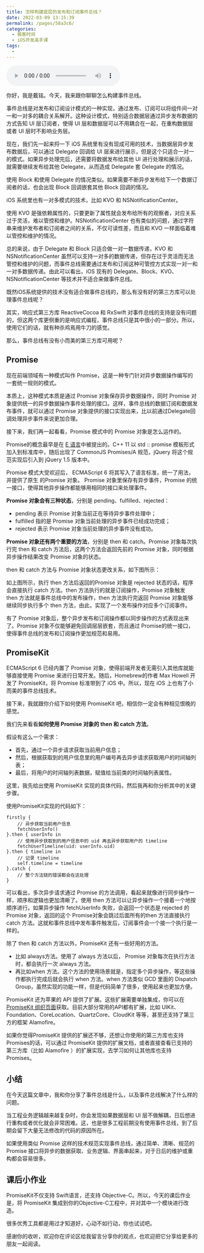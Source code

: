 ```yaml
---
title: 怎样构建底层的发布和订阅事件总线？
date: 2022-03-09 13:15:39
permalink: /pages/58a3c6/
categories:
  - 极客时间
  - iOS开发高手课
tags:
  - 
---
```

<audio title="25.怎样构建底层的发布和订阅事件总线？" src="https://static001.geekbang.org/resource/audio/90/6d/90163f08777fb74828982ad44747bc6d.mp3" controls="controls"></audio> 
<p>你好，我是戴铭。今天，我来跟你聊聊怎么构建事件总线。</p><p>事件总线是对发布和订阅设计模式的一种实现，通过发布、订阅可以将组件间一对一和一对多的耦合关系解开。这种设计模式，特别适合数据层通过异步发布数据的方式告知 UI 层订阅者，使得 UI 层和数据层可以不用耦合在一起，在重构数据层或者 UI 层时不影响业务层。</p><p>现在，我们先一起来捋一下 iOS 系统里有没有现成可用的技术，当数据层异步发布数据后，可以通过 Delegate 回调给 UI 层来进行展示，但是这个只适合一对一的模式。如果异步处理完后，还需要将数据发布给其他 UI 进行处理和展示的话，就需要继续发布给其他 Delegate，从而造成 Delegate 套 Delegate 的情况。</p><p>使用 Block 和使用 Delegate 的情况类似。如果需要不断异步发布给下一个数据订阅者的话，也会出现 Block 回调嵌套其他 Block 回调的情况。</p><p>iOS 系统里也有一对多模式的技术，比如 KVO 和 NSNotificationCenter。</p><p>使用 KVO 是强依赖属性的，只要更新了属性就会发布给所有的观察者，对应关系过于灵活，难以管控和维护。NSNotificationCenter 也有类似的问题，通过字符串来维护发布者和订阅者之间的关系，不仅可读性差，而且和 KVO 一样面临着难以管控和维护的情况。</p><!-- [[[read_end]]] --><p>总的来说，由于 Delegate 和 Block 只适合做一对一数据传递，KVO 和 NSNotificationCenter 虽然可以支持一对多的数据传递，但存在过于灵活而无法管控和维护的问题，而事件总线需要通过发布和订阅这种可管控方式实现一对一和一对多数据传递。由此可以看出，iOS 现有的 Delegate、Block、KVO、NSNotificationCenter 等技术并不适合来做事件总线。</p><p>既然iOS系统提供的技术没有适合做事件总线的，那么有没有好的第三方库可以处理事件总线呢？</p><p>其实，响应式第三方库 ReactiveCocoa 和 RxSwift 对事件总线的支持是没有问题的，但这两个库更侧重的是响应式编程，事件总线只是其中很小的一部分。所以，使用它们的话，就有种杀鸡焉用牛刀的感觉。</p><p>那么，事件总线有没有小而美的第三方库可用呢？</p><h2>Promise</h2><p>现在前端领域有一种模式叫作 Promise，这是一种专门针对异步数据操作编写的一套统一规则的模式。</p><p>本质上，这种模式本质是通过 Promise 对象保存异步数据操作，同时 Promise 对象提供统一的异步数据操作事件处理的接口。这样，事件总线的数据订阅和数据发布事件，就可以通过 Promise 对象提供的接口实现出来，比以前通过Delegate回调处理异步事件来说更加合理。</p><p>接下来，我们再一起看看，Promise 模式中的 Promise 对象是怎么运作的。</p><p>Promise的概念最早是在 <a href="http://erights.org/elib/distrib/pipeline.html">E 语言</a>中被提出的。C++ 11 以 std :: promise 模板形式加入到标准库中，随后出现了 CommonJS Promises/A 规范，jQuery 将这个规范实现后引入到 jQuery 1.5 版本中。</p><p>Promise 模式大受欢迎后， ECMAScript 6 将其写入了语言标准，统一了用法，并提供了原生 的Promise 对象。 Promise 对象里保存有异步事件，Promise 的统一接口，使得其他异步操作都能够用相同的接口来处理事件。</p><p><strong>Promise 对象会有三种状态</strong>，分别是 pending、fulfilled、rejected：</p><ul>
<li>pending 表示 Promise 对象当前正在等待异步事件处理中；</li>
<li>fulfilled 指的是 Promise 对象当前处理的异步事件已经成功完成；</li>
<li>rejected 表示 Promise 对象当前处理的异步事件没有成功。</li>
</ul><p><strong>Promise 对象还有两个重要的方法</strong>，分别是 then 和 catch。Promise 对象每次执行完 then 和 catch 方法后，这两个方法会返回先前的 Promise 对象，同时根据异步操作结果改变 Promise 对象的状态。</p><p>then 和 catch 方法与 Promise 对象状态更改关系，如下图所示：</p><p><img src="https://static001.geekbang.org/resource/image/99/c9/999e30f1245495434e8d39186d70c5c9.png" alt=""><br>
如上图所示，执行 then 方法后返回的Promise 对象是 rejected 状态的话，程序会直接执行 catch 方法。then 方法执行的就是订阅操作，Promise 对象触发 then 方法就是事件总线中的发布操作，then 方法执行完返回 Promise 对象能够继续同步执行多个 then 方法，由此，实现了一个发布操作对应多个订阅事件。</p><p>有了 Promise 对象后，整个异步发布和订阅操作都以同步操作的方式表现出来了。Promise 对象不仅能够避免回调层层嵌套，而且通过 Promise的统一接口，使得事件总线的发布和订阅操作更加规范和易用。</p><h2>PromiseKit</h2><p>ECMAScript 6 已经内置了 Promise 对象，使得前端开发者无需引入其他库就能够直接使用 Promise 来进行日常开发。随后，Homebrew的作者 Max Howell 开发了 PromiseKit，将 Promise 标准带到了 iOS 中。所以，现在 iOS 上也有了小而美的事件总线技术。</p><p>接下来，我就跟你介绍下如何使用 PromiseKit 吧，相信你一定会有种相见恨晚的感觉。</p><p>我们先来看看<strong>如何使用 Promise 对象的 then 和 catch 方法</strong>。</p><p>假设有这么一个需求：</p><ul>
<li>首先，通过一个异步请求获取当前用户信息；</li>
<li>然后，根据获取到的用户信息里的用户编号再去异步请求获取用户的时间轴列表；</li>
<li>最后，将用户的时间轴列表数据，赋值给当前类的时间轴列表属性。</li>
</ul><p>这里，我先给出使用 PromiseKit 实现的具体代码，然后我再和你分析其中的关键步骤。</p><p>使用PromiseKit实现的代码如下：</p><pre><code>firstly {
    // 异步获取当前用户信息
    fetchUserInfo()
}.then { userInfo in
    // 使用异步获取到的用户信息中的 uid 再去异步获取用户的 timeline
    fetchUserTimeline(uid: userInfo.uid)
}.then { timeline in
    // 记录 timeline
    self.timeline = timeline
}.catch {
    // 整个方法链的错误都会在这处理
}
</code></pre><p>可以看出，多次异步请求通过 Promise 的方法调用，看起来就像进行同步操作一样，顺序和逻辑也更加清晰了。使用 then 方法可以让异步操作一个接着一个地按顺序进行。如果异步操作 fetchUserInfo 失败，会返回一个状态是 rejected 的 Promise 对象，返回的这个 Promise对象会跳过后面所有的then 方法直接执行 catch 方法。这就和事件总线中发布事件触发后，订阅事件会一个接一个执行是一样的。</p><p>除了 then 和 catch 方法以外，PromiseKit 还有一些好用的方法。</p><ul>
<li>比如 always方法。使用了 always 方法以后， Promise 对象每次在执行方法时，都会执行一次 always 方法。</li>
<li>再比如when 方法。这个方法的使用场景就是，指定多个异步操作，等这些操作都执行完成后就会执行 when 方法。when 方法类似 GCD 里面的 Dispatch Group，虽然实现的功能一样，但是代码简单了很多，使用起来也更加方便。</li>
</ul><p>PromiseKit 还为苹果的 API 提供了扩展。这些扩展需要单独集成，你可以在<a href="https://github.com/PromiseKit">PromiseKit 组织页面</a>获取。目前大部分常用的API都有扩展，比如 UIKit、Foundation、CoreLocation、QuartzCore、CloudKit 等等，甚至还支持了第三方的框架 Alamofire。</p><p>如果你觉得PromiseKit 提供的扩展还不够，还想让你使用的第三方库也支持 Promises的话，可以通过 PromiseKit 提供的扩展文档，或者直接查看已支持的第三方库（比如 Alamofire ）的扩展实现，去学习如何让其他库也支持 Promises。</p><h2>小结</h2><p>在今天这篇文章中，我和你分享了事件总线是什么，以及事件总线解决了什么样的问题。</p><p>当工程业务逻辑越来越复杂时，你会发现如果数据层和 UI 层不做解耦，日后想进行重构或者优化就会非常困难。这，也是很多工程前期没有使用事件总线，到了后期会留下大量无法修改的代码的原因所在。</p><p>如果使用类似 Promise 这样的技术规范实现事件总线，通过简单、清晰、规范的 Promise 接口将异步的数据获取、业务逻辑、界面串起来，对于日后的维护或重构都会容易很多。</p><h2>课后小作业</h2><p>PromiseKit不仅支持 Swift语言，还支持 Objective-C。所以，今天的课后作业是，将 PromiseKit 集成到你的Objective-C工程中，并对其中一个模块进行改造。</p><p>很多优秀工具都是用过才知道好，心动不如行动，你也试试吧。</p><p>感谢你的收听，欢迎你在评论区给我留言分享你的观点，也欢迎把它分享给更多的朋友一起阅读。</p><p></p>